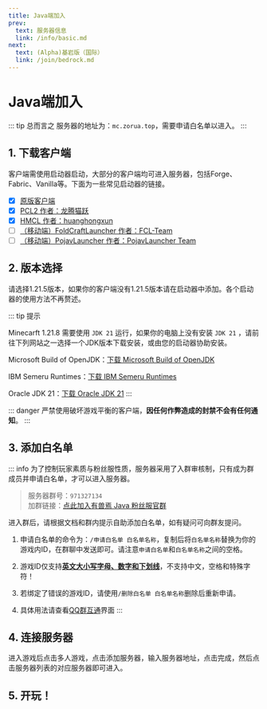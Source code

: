 ```yaml
---
title: Java端加入
prev: 
  text: 服务器信息
  link: /info/basic.md
next:
  text: (Alpha)基岩版（国际）
  link: /join/bedrock.md
---
```

# Java端加入
::: tip 总而言之
服务器的地址为：`mc.zorua.top`，需要申请白名单以进入。
:::
## 1. 下载客户端
客户端需使用启动器启动，大部分的客户端均可进入服务器，包括Forge、Fabric、Vanilla等。下面为一些常见启动器的链接。

- [x] [原版客户端](https://www.minecraft.net/zh-hans/download/alternative)
- [x] [PCL2 作者：龙腾猫跃](https://afdian.com/p/0164034c016c11ebafcb52540025c377)
- [x] [HMCL 作者：huanghongxun](https://github.com/HMCL-dev/HMCL/releases)
- [ ] [（移动端）FoldCraftLauncher 作者：FCL-Team](https://github.com/FCL-Team/FoldCraftLauncher)
- [ ] [（移动端）PojavLauncher 作者：PojavLauncher Team](https://github.com/PojavLauncherTeam/PojavLauncher/releases)

## 2. 版本选择
请选择1.21.5版本，如果你的客户端没有1.21.5版本请在启动器中添加。各个启动器的使用方法不再赘述。

::: tip 提示

Minecarft 1.21.8 需要使用 ``JDK 21`` 运行，如果你的电脑上没有安装 ``JDK 21`` ，请前往下列网站之一选择一个JDK版本下载安装，或由您的启动器协助安装。

Microsoft Build of OpenJDK：[下载 Microsoft Build of OpenJDK](https://learn.microsoft.com/zh-cn/java/openjdk/download#openjdk-21)

IBM Semeru Runtimes：[下载 IBM Semeru Runtimes](https://developer.ibm.com/languages/java/semeru-runtimes/downloads/)

Oracle JDK 21：[下载 Oracle JDK 21](https://www.oracle.com/cn/java/technologies/downloads/#java21)
:::

::: danger
严禁使用破坏游戏平衡的客户端，**因任何作弊造成的封禁不会有任何通知**。
:::

## 3. 添加白名单
::: info
为了控制玩家素质与粉丝服性质，服务器采用了入群审核制，只有成为群成员并申请白名单，才可以进入服务器。

> 服务器群号：`971327134`<br>
加群链接：[点此加入有兽焉 Java 粉丝服官群](https://jq.qq.com/?_wv=1027&k=EcPiJtYh)

进入群后，请根据文档和群内提示自助添加白名单，如有疑问可向群友提问。

1. 申请白名单的命令为：`/申请白名单 白名单名称`，复制后将`白名单名称`替换为你的游戏内ID，在群聊中发送即可。请注意`申请白名单`和`白名单名称`之间的空格。
   
2. 游戏ID仅支持<u>**英文大小写字母、数字和下划线**</u>，不支持中文，空格和特殊字符！
   
3. 若绑定了错误的游戏ID，请使用`/删除白名单 白名单名称`删除后重新申请。
   
4. 具体用法请查看[QQ群互通](/feature/qq.md)界面
:::

## 4. 连接服务器
进入游戏后点击多人游戏，点击添加服务器，输入服务器地址，点击完成，然后点击服务器列表的对应服务器即可进入。

## 5. 开玩！
